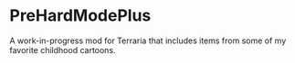 # PreHardModePlus
A work-in-progress mod for Terraria that includes items from some of my favorite childhood cartoons.
